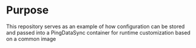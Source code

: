 # Purpose
This repository serves as an example of how configuration can be stored and passed into a PingDataSync container for runtime customization based on a common image
